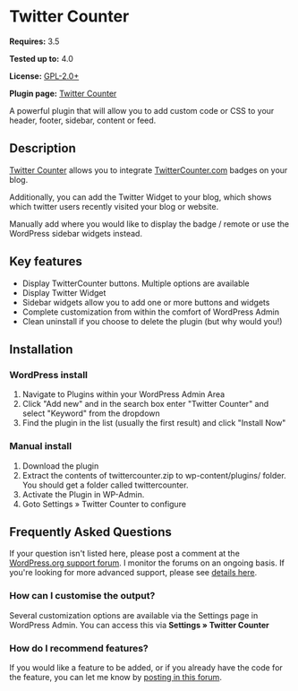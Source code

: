 # Twitter Counter

__Requires:__ 3.5

__Tested up to:__ 4.0

__License:__ [GPL-2.0+](http://www.gnu.org/licenses/gpl-2.0.html)

__Plugin page:__ <a href="http://ajaydsouza.com/wordpress/plugins/twittercounter/">Twitter Counter</a>

A powerful plugin that will allow you to add custom code or CSS to your header, footer, sidebar, content or feed.

## Description

[Twitter Counter](http://ajaydsouza.com/wordpress/plugins/twittercounter/) allows you to integrate <a href="http://twittercounter.com">TwitterCounter.com</a> badges on your blog.

Additionally, you can add the Twitter Widget to your blog, which shows which twitter users recently visited your blog or website.

Manually add where you would like to display the badge / remote or use the WordPress sidebar widgets instead.

## Key features

* Display TwitterCounter buttons. Multiple options are available
* Display Twitter Widget
* Sidebar widgets allow you to add one or more buttons and widgets
* Complete customization from within the comfort of WordPress Admin
* Clean uninstall if you choose to delete the plugin (but why would you!)


## Installation

### WordPress install

1. Navigate to Plugins within your WordPress Admin Area
2. Click "Add new" and in the search box enter "Twitter Counter" and select "Keyword" from the dropdown
3. Find the plugin in the list (usually the first result) and click "Install Now"

### Manual install

1. Download the plugin
2. Extract the contents of twittercounter.zip to wp-content/plugins/ folder. You should get a folder called twittercounter.
3. Activate the Plugin in WP-Admin. 
4. Goto Settings &raquo; Twitter Counter to configure


## Frequently Asked Questions

If your question isn't listed here, please post a comment at the [WordPress.org support forum](http://wordpress.org/support/plugin/twittercounter). I monitor the forums on an ongoing basis. If you're looking for more advanced support, please see [details here](http://wordpress.org/support/plugin/twittercounter).

### How can I customise the output?

Several customization options are available via the Settings page in WordPress Admin. You can access this via **Settings &raquo; Twitter Counter**

### How do I recommend features?

If you would like a feature to be added, or if you already have the code for the feature, you can let me know by [posting in this forum](http://wordpress.org/support/plugin/twittercounter).
